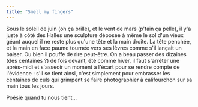 ```yaml
---
title: "Smell my fingers"
---
```


Sous le soleil de juin (oh ça brille), et le vent de mars (p'tain ça pelle),
il y'a juste à côté des Halles une sculpture déposée à même le sol d'un vieux
géant auquel il ne reste plus qu'une tête et la main droite. La tête penchée,
et la main en face paume tournée vers ses lèvres comme s'il lançait un baiser.
Ou bien il pouffe de rire peut-être. On a beau passer des dizaines (des
centaines ?) de fois devant, été comme hiver, il faut s'arrêter une après-midi
et s'asseoir un moment à l'écart pour se rendre compte de l'évidence : s'il se
tient ainsi, c'est simplement pour embrasser les centaines de culs qui
grimpent se faire photographier à califourchon sur sa main tous les jours.

Poésie quand tu nous tient...

